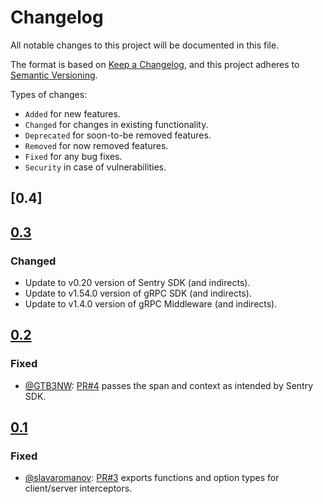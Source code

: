 # Changelog

All notable changes to this project will be documented in this file.

The format is based on [Keep a Changelog](https://keepachangelog.com/en/1.0.0/),
and this project adheres to [Semantic Versioning](https://semver.org/spec/v2.0.0.html).

Types of changes:
- `Added` for new features.
- `Changed` for changes in existing functionality.
- `Deprecated` for soon-to-be removed features.
- `Removed` for now removed features.
- `Fixed` for any bug fixes.
- `Security` in case of vulnerabilities.

## [0.4]

## [0.3]

### Changed

- Update to v0.20 version of Sentry SDK (and indirects).
- Update to v1.54.0 version of gRPC SDK (and indirects).
- Update to v1.4.0 version of gRPC Middleware (and indirects).

## [0.2]

### Fixed

- [@GTB3NW]: [PR#4] passes the span and context as intended by Sentry SDK.

## [0.1]

### Fixed

- [@slavaromanov]: [PR#3] exports functions and option types for client/server interceptors.

[Unreleased]: https://github.com/johnbellone/grpc-middleware-sentry/compare/v0.2.0...HEAD
[0.3]: https://github.com/johnbellone/grpc-middleware-sentry/tree/v0.3.0
[0.2]: https://github.com/johnbellone/grpc-middleware-sentry/tree/v0.2.0
[0.1]: https://github.com/johnbellone/grpc-middleware-sentry/tree/v0.1.0
[@slavaromanov]: https://github.com/slavaromanov
[@GTB3NW]: https://github.com/GTB3NW
[PR#4]: https://github.com/johnbellone/grpc-middleware-sentry/pull/4
[PR#3]: https://github.com/johnbellone/grpc-middleware-sentry/pull/3
